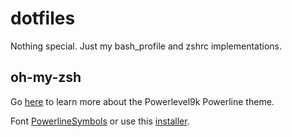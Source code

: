 # dotfiles

Nothing special. Just my bash_profile and zshrc implementations.

## oh-my-zsh

Go [here](https://github.com/bhilburn/powerlevel9k/blob/master/README.md) to learn more about the Powerlevel9k Powerline theme.

Font [PowerlineSymbols](https://github.com/Lokaltog/powerline/raw/develop/font/PowerlineSymbols.otf) or use this [installer](https://gist.github.com/kepbod/11075559).
